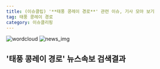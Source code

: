 ```yaml
---
title: (이슈클립) '**태풍 콩레이 경로**' 관련 이슈, 기사 모아 보기
tag: 태풍 콩레이 경로
category: 이슈클리핑
---
```

![wordcloud](https://s3.ap-northeast-2.amazonaws.com/lyrics101-wordcloud/2018-10-04-1538606061.png)
![news_img](https://user-images.githubusercontent.com/42597476/44507050-1206f400-a6e4-11e8-8d98-7ffbfebb353f.png)
## **'**태풍 콩레이 경로**'** 뉴스속보 검색결과

